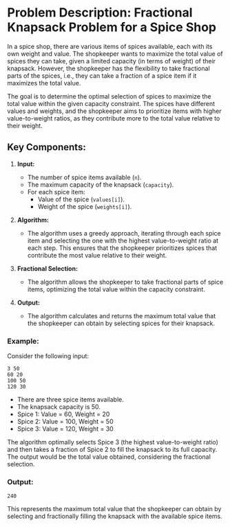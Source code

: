 # Problem Description: Fractional Knapsack Problem for a Spice Shop

In a spice shop, there are various items of spices available, each with its own weight and value. The shopkeeper wants to maximize the total value of spices they can take, given a limited capacity (in terms of weight) of their knapsack. However, the shopkeeper has the flexibility to take fractional parts of the spices, i.e., they can take a fraction of a spice item if it maximizes the total value.

The goal is to determine the optimal selection of spices to maximize the total value within the given capacity constraint. The spices have different values and weights, and the shopkeeper aims to prioritize items with higher value-to-weight ratios, as they contribute more to the total value relative to their weight.

## Key Components:

1. **Input:**
   - The number of spice items available (`n`).
   - The maximum capacity of the knapsack (`capacity`).
   - For each spice item:
     - Value of the spice (`values[i]`).
     - Weight of the spice (`weights[i]`).

2. **Algorithm:**
   - The algorithm uses a greedy approach, iterating through each spice item and selecting the one with the highest value-to-weight ratio at each step. This ensures that the shopkeeper prioritizes spices that contribute the most value relative to their weight.

3. **Fractional Selection:**
   - The algorithm allows the shopkeeper to take fractional parts of spice items, optimizing the total value within the capacity constraint.

4. **Output:**
   - The algorithm calculates and returns the maximum total value that the shopkeeper can obtain by selecting spices for their knapsack.

### Example:

Consider the following input:

```
3 50
60 20
100 50
120 30
```

- There are three spice items available.
- The knapsack capacity is 50.
- Spice 1: Value = 60, Weight = 20
- Spice 2: Value = 100, Weight = 50
- Spice 3: Value = 120, Weight = 30

The algorithm optimally selects Spice 3 (the highest value-to-weight ratio) and then takes a fraction of Spice 2 to fill the knapsack to its full capacity. The output would be the total value obtained, considering the fractional selection.

### Output:

```
240
```

This represents the maximum total value that the shopkeeper can obtain by selecting and fractionally filling the knapsack with the available spice items.